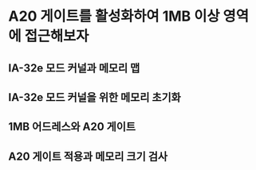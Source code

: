 # A20 게이트를 활성화하여 1MB 이상 영역에 접근해보자

## IA-32e 모드 커널과 메모리 맵

## IA-32e 모드 커널을 위한 메모리 초기화

## 1MB 어드레스와 A20 게이트

## A20 게이트 적용과 메모리 크기 검사

